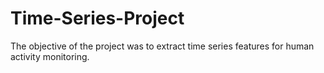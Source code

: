 # Time-Series-Project

The objective of the project was to extract time series features for human activity monitoring.


